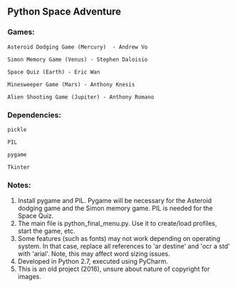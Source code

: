 ## Python Space Adventure

### Games:

	Asteroid Dodging Game (Mercury)  - Andrew Vo	

	Simon Memory Game (Venus) - Stephen Daloisio

	Space Quiz (Earth) - Eric Wan

	Minesweeper Game (Mars) - Anthony Knesis

	Alien Shooting Game (Jupiter) - Anthony Romano

	
### Dependencies:

	pickle
	
	PIL
	
	pygame
	
	Tkinter


### Notes:
1. Install pygame and PIL. Pygame will be necessary for the Asteroid dodging game and the Simon memory game. PIL is needed for the Space Quiz.
2. The main file is python_final_menu.py. Use it to create/load profiles, start the game, etc.
3. Some features (such as fonts) may not work depending on operating system. 
   In that case, replace all references to 'ar destine' and 'ocr a std' with 'arial'. Note, this may affect word sizing issues.
4. Developed in Python 2.7, executed using PyCharm.
5. This is an old project (2016), unsure about nature of copyright for images.
